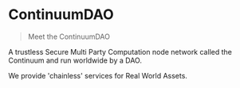 <h1>ContinuumDAO</h1>

> Meet the ContinuumDAO

A trustless Secure Multi Party Computation node network called the Continuum and run worldwide by a DAO.

We provide 'chainless' services for Real World Assets.



<!--
<span style="color:green;font-weight:700;font-size:20px">
    markdown color font styles
</span>
-->


